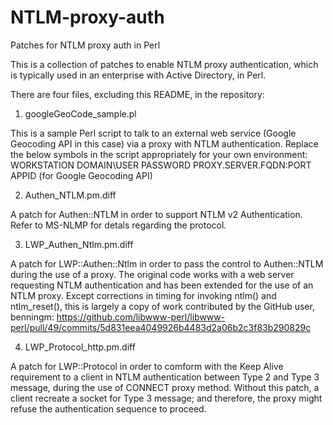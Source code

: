 # NTLM-proxy-auth
Patches for NTLM proxy auth in Perl

This is a collection of patches to enable NTLM proxy authentication, which is typically used in an enterprise with Active Directory, in Perl.

There are four files, excluding this README, in the repository:

1. googleGeoCode_sample.pl

 This is a sample Perl script to talk to an external web service (Google Geocoding API in this case) via a proxy with NTLM authentication.  Replace the below symbols in the script appropriately for your own environment:
  WORKSTATION
  DOMAIN\USER
  PASSWORD
  PROXY.SERVER.FQDN:PORT
  APPID (for Google Geocoding API)


2. Authen_NTLM.pm.diff

 A patch for Authen::NTLM in order to support NTLM v2 Authentication.  Refer to MS-NLMP for detals regarding the protocol.


3. LWP_Authen_Ntlm.pm.diff

 A patch for LWP::Authen::Ntlm in order to pass the control to Authen::NTLM during the use of a proxy.  The original code works with a web server requesting NTLM authentication and has been extended for the use of an NTLM proxy.  Except corrections in timing for invoking ntlm() and ntlm_reset(), this is largely a copy of work contributed by the GitHub user, benningm:
  https://github.com/libwww-perl/libwww-perl/pull/49/commits/5d831eea4049926b4483d2a06b2c3f83b290829c

4. LWP_Protocol_http.pm.diff

 A patch for LWP::Protocol in order to comform with the Keep Alive requirement to a client in NTLM authentication between Type 2 and Type 3 message, during the use of CONNECT proxy method.  Without this patch, a client recreate a socket for Type 3 message; and therefore, the proxy might refuse the authentication sequence to proceed.

